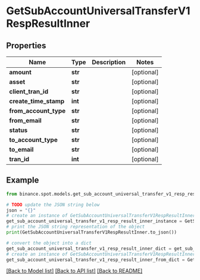 # GetSubAccountUniversalTransferV1RespResultInner


## Properties

Name | Type | Description | Notes
------------ | ------------- | ------------- | -------------
**amount** | **str** |  | [optional] 
**asset** | **str** |  | [optional] 
**client_tran_id** | **str** |  | [optional] 
**create_time_stamp** | **int** |  | [optional] 
**from_account_type** | **str** |  | [optional] 
**from_email** | **str** |  | [optional] 
**status** | **str** |  | [optional] 
**to_account_type** | **str** |  | [optional] 
**to_email** | **str** |  | [optional] 
**tran_id** | **int** |  | [optional] 

## Example

```python
from binance.spot.models.get_sub_account_universal_transfer_v1_resp_result_inner import GetSubAccountUniversalTransferV1RespResultInner

# TODO update the JSON string below
json = "{}"
# create an instance of GetSubAccountUniversalTransferV1RespResultInner from a JSON string
get_sub_account_universal_transfer_v1_resp_result_inner_instance = GetSubAccountUniversalTransferV1RespResultInner.from_json(json)
# print the JSON string representation of the object
print(GetSubAccountUniversalTransferV1RespResultInner.to_json())

# convert the object into a dict
get_sub_account_universal_transfer_v1_resp_result_inner_dict = get_sub_account_universal_transfer_v1_resp_result_inner_instance.to_dict()
# create an instance of GetSubAccountUniversalTransferV1RespResultInner from a dict
get_sub_account_universal_transfer_v1_resp_result_inner_from_dict = GetSubAccountUniversalTransferV1RespResultInner.from_dict(get_sub_account_universal_transfer_v1_resp_result_inner_dict)
```
[[Back to Model list]](../README.md#documentation-for-models) [[Back to API list]](../README.md#documentation-for-api-endpoints) [[Back to README]](../README.md)


